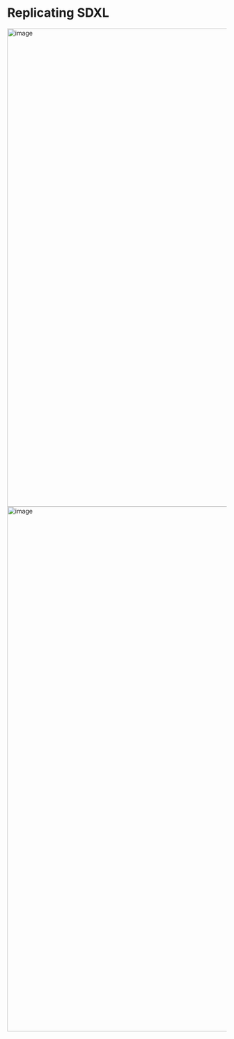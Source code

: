 # Replicating SDXL


<img width="1096" alt="image" src="https://github.com/yudhisteer/A-Journey-with-ComfyUI/assets/59663734/f34b9554-c26b-4673-b068-2db1fe2ae5bd">



<img width="1204" alt="image" src="https://github.com/yudhisteer/A-Journey-with-ComfyUI/assets/59663734/529d2621-37f1-4b66-afda-7e765d084871">
